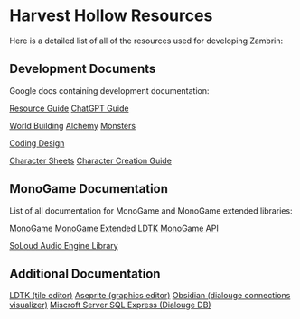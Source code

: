 # Harvest Hollow Resources

Here is a detailed list of all of the resources used for developing Zambrin:

## Development Documents

Google docs containing development documentation:

[Resource Guide](https://docs.google.com/document/d/1gwCm6x0Z_cfiEmOnbvDWNnMu5uej7ObWjnyuv36FEds/edit?usp=sharing)
[ChatGPT Guide](https://docs.google.com/document/d/1I-p9oiPDJ4X71Yk3z8pV0xvOxxG43ljzmtxwZCYyTGk/edit?usp=sharing)

[World Building](https://docs.google.com/document/d/1i6v37v_O1WTD_WSQtCwSiB5K8mJM0q6fuMP4vphmrc8/edit?usp=sharing)
[Alchemy](https://docs.google.com/document/d/1jHAxWYe5U0fJ9wWJy6KMPtjyEqPfhrNv9qj-UyO83DQ/edit?usp=sharing)
[Monsters](https://docs.google.com/document/d/1rEkuEO7BXYAT6QFLK777XHDkuEblXj7ckJEXlICwvUM/edit?usp=sharing)

[Coding Design](https://docs.google.com/document/d/1nFlHCIOzXGvHE4mPddmzk2AM7fwrDd_FNmvhDWr9SJs/edit?usp=sharing)

[Character Sheets](https://docs.google.com/document/d/1zMzn-pmddCB7oPDzZtftc4VlQCBDhfrnHzPf3e9E4yw/edit?usp=sharing)
[Character Creation Guide](https://docs.google.com/document/d/1uMS4jWP_KJcGg3PwLbbFvuYuEi_Sk42HhvQnUSw5Dbo/edit?usp=sharing)

## MonoGame Documentation

List of all documentation for MonoGame and MonoGame extended libraries:

[MonoGame](https://docs.monogame.net/)
[MonoGame Extended](https://www.monogameextended.net/)
[LDTK MonoGame API](https://github.com/IrishBruse/LDtkMonogame)

[SoLoud Audio Engine Library](https://solhsa.com/soloud/cs_api.html)

## Additional Documentation

[LDTK (tile editor)](https://ldtk.io/docs/)
[Aseprite (graphics editor)](https://www.aseprite.org/docs/)
[Obsidian (dialouge connections visualizer)](https://help.obsidian.md/Home)
[Miscroft Server SQL Express (Dialouge DB)](https://www.microsoft.com/en-us/sql-server/sql-server-2019)
